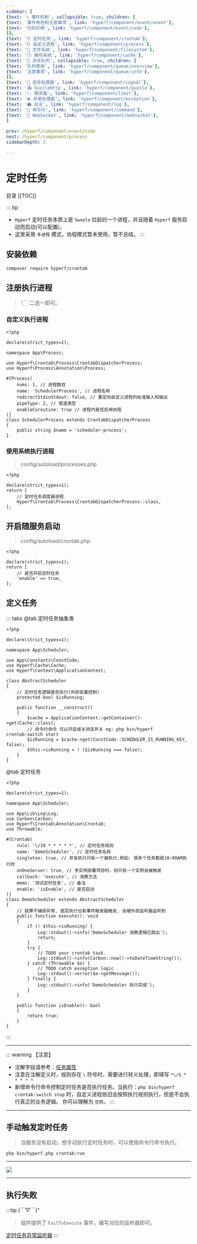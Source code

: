 ```yaml
---
sidebar: [
{text: '📞 事件机制', collapsible: true, children: [
{text: '事件角色和注意事项', link: 'hyperf/component/event/event'},
{text: '代码示例', link: 'hyperf/component/event/code'},
]},
{text: '⏰ 定时任务', link: 'hyperf/component/crontab'},
{text: '⛓ 自定义进程', link: 'hyperf/component/process'},
{text: '📝 文件系统', link: 'hyperf/component/filesystem'},
{text: '🕓 缓存系统', link: 'hyperf/component/cache'},
{text: '📩 异步队列', collapsible: true, children: [
{text: '队列使用', link: 'hyperf/component/queue/overview'},
{text: '注意事项', link: 'hyperf/component/queue/info'},
]},
{text: '🚦 信号处理器', link: 'hyperf/component/signal'},
{text: '📤 GuzzleHttp', link: 'hyperf/component/guzzle'},
{text: '📉 限流器', link: 'hyperf/component/limit'},
{text: '❌ 异常处理器', link: 'hyperf/component/exception'},
{text: '🖨 日志', link: 'hyperf/component/log'},
{text: '📡 命令行', link: 'hyperf/component/command'},
{text: '🔁 WebSocket', link: 'hyperf/component/websocket'},
]

prev: /hyperf/component/event/code
next: /hyperf/component/process
sidebarDepth: 3

---
```


# 定时任务

目录
[[TOC]]

::: tip

- `Hyperf` 定时任务本质上是 `Swoole` 拉起的一个进程，并且随着 `Hyperf` 服务启动而启动(可以配置)。
- 这里采用 `多进程` 模式，协程模式暂未使用，暂不总结。
:::

## 安装依赖

```shell:no-line-numbers
composer require hyperf/crontab
```

## 注册执行进程

> 👇🏻 二选一即可。

### 自定义执行进程

```php:no-line-numbers
<?php

declare(strict_types=1);

namespace App\Process;

use Hyperf\Crontab\Process\CrontabDispatcherProcess;
use Hyperf\Process\Annotation\Process;

#[Process(
    nums: 1, // 进程数目
    name: 'SchedulerProcess', // 进程名称
    redirectStdinStdout: false, // 重定向自定义进程的标准输入和输出
    pipeType: 2, // 管道类型
    enableCoroutine: true // 进程内是否启用协程
)]
class SchedulerProcess extends CrontabDispatcherProcess
{
    public string $name = 'scheduler-process';
}

```

### 使用系统执行进程

> config/autoload/processes.php

```php:no-line-numbers
<?php

declare(strict_types=1);
return [
    // 定时任务调度器进程
    Hyperf\Crontab\Process\CrontabDispatcherProcess::class,
];
```

## 开启随服务启动

> config/autoload/crontab.php

```php:no-line-numbers
<?php

declare(strict_types=1);
return [
    // 是否开启定时任务
    'enable' => true,
];
```

## 定义任务

::: tabs
@tab 定时任务抽象类
```php:no-line-numbers
<?php

declare(strict_types=1);

namespace App\Scheduler;

use App\Constants\ConstCode;
use Hyperf\Cache\Cache;
use Hyperf\Context\ApplicationContext;

class AbstractScheduler
{
    // 定时任务逻辑是否执行(外部变量控制)
    protected bool $isRunning;

    public function __construct()
    {
        $cache = ApplicationContext::getContainer()->get(Cache::class);
        // 命令行命令 可以开启或关闭该开关 eg: php bin/hyperf crontab:switch start
        $isRunning = $cache->get(ConstCode::SCHEDULER_IS_RUNNING_KEY, false);
        $this->isRunning = ! ($isRunning === false);
    }
}

```
@tab 定时任务
```php:no-line-numbers
<?php

declare(strict_types=1);

namespace App\Scheduler;

use App\Lib\Log\Log;
use Carbon\Carbon;
use Hyperf\Crontab\Annotation\Crontab;
use Throwable;

#[Crontab(
    rule: '\/10 * * * * *', // 定时任务规则
    name: 'DemoScheduler', // 定时任务名称
    singleton: true, // 并发执行只有一个被执行,例如: 很多个任务都是10:00AM执行时
    onOneServer: true, // 多实例部署项目时，则只有一个实例会被触发
    callback: 'execute', // 消费方法
    memo: '测试定时任务', // 备注
    enable: 'isEnable', // 是否启动
)]
class DemoScheduler extends AbstractScheduler
{
    // 就算不捕获异常, 底层执行也有事件触发器触发, 会被外部监听器监听到
    public function execute(): void
    {
        if (! $this->isRunning) {
            Log::stdout()->info('DemoScheduler 消费逻辑已跳出');
            return;
        }
        try {
            // TODO your crontab task.
            Log::stdout()->info(Carbon::now()->toDateTimeString());
        } catch (Throwable $e) {
            // TODO catch exception logic
            Log::stdout()->error($e->getMessage());
        } finally {
            Log::stdout()->info('DemoScheduler 执行完成');
        }
    }

    public function isEnable(): bool
    {
        return true;
    }
}

```
:::

---

::: warning 【注意】

- 注解字段请参考：[任务属性](https://hyperf.wiki/3.0/#/zh-cn/crontab?id=%e4%bb%bb%e5%8a%a1%e5%b1%9e%e6%80%a7)
- 注意在注解定义时，规则存在 `\` 符号时，需要进行转义处理，即填写 `*\/5 * * * * *`
- 新增命令行命令控制定时任务是否执行任务。当执行：`php bin/hyperf crontab:switch stop` 时，自定义进程依旧会按照执行规则执行，但是不会执行真正的业务逻辑。
你可以理解为 `空转`。
:::

---

## 手动触发定时任务

> 当服务没有启动，想手动执行定时任务时，可以使用命令行命令执行。**<Badge type="tip" text="Hyperf v3.x" vertical="middle" />**

```shell:no-line-numbers
php bin/hyperf.php crontab:run
```
---
![](https://img.tzf-foryou.xyz/img/20231226005658.png)

---

## 执行失败

:::tip (￣▽￣)"
> 组件提供了 `FailToExecute` 事件，编写对应的监听器即可。

[定时任务异常监听器](/hyperf/component/event/code.md#定时任务异常监听器)
:::

